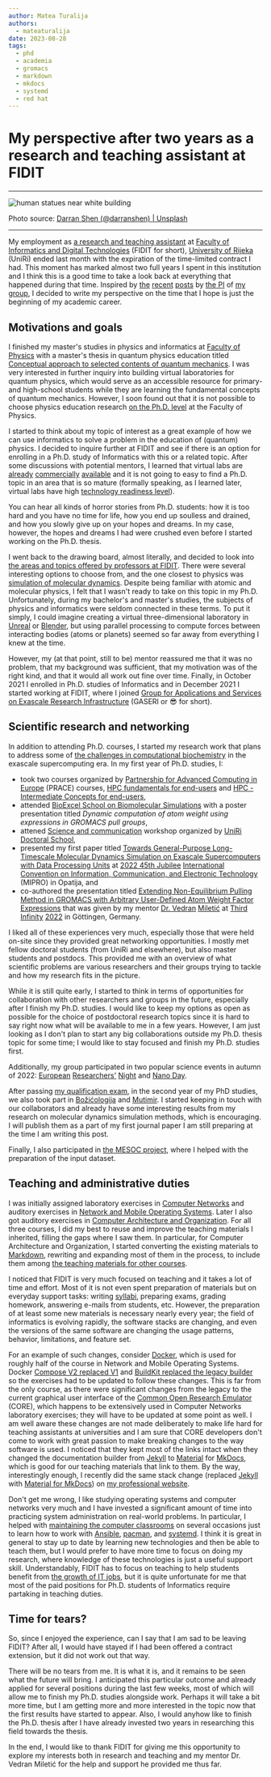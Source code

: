 ```yaml
---
author: Matea Turalija
authors:
  - mateaturalija
date: 2023-08-28
tags:
  - phd
  - academia
  - gromacs
  - markdown
  - mkdocs
  - systemd
  - red hat
---
```


# My perspective after two years as a research and teaching assistant at FIDIT

---

![human statues near white building](https://unsplash.com/photos/5mVcKZlQbGw/download?w=1920)

Photo source: [Darran Shen (@darranshen) | Unsplash](https://unsplash.com/photos/human-statues-near-white-building-5mVcKZlQbGw)

---

My employment as [a research and teaching assistant](../../people/index.md#staff) at [Faculty of Informatics and Digital Technologies](https://www.inf.uniri.hr/) (FIDIT for short), [University of Rijeka](https://uniri.hr/) (UniRi) ended last month with the expiration of the time-limited contract I had. This moment has marked almost two full years I spent in this institution and I think this is a good time to take a look back at everything that happened during that time. Inspired by [the](2023-06-23-what-hardware-software-and-cloud-services-do-we-use.md) [recent](2023-06-10-should-i-do-a-phd.md) [posts](2023-07-28-alumni-meeting-2023-at-hits-and-the-reminiscence-of-the-postdoc-years.md) by [the PI](../../people/principal-investigator.md) of [my group](../../index.md), I decided to write my perspective on the time that I hope is just the beginning of my academic career.

<!-- more -->

## Motivations and goals

I finished my master's studies in physics and informatics at [Faculty of Physics](https://www.phy.uniri.hr/) with a master's thesis in quantum physics education titled [Conceptual approach to selected contents of quantum mechanics](https://zir.nsk.hr/islandora/object/phyri:181). I was very interested in further inquiry into building virtual laboratories for quantum physics, which would serve as an accessible resource for primary- and high-school students while they are learning the fundamental concepts of quantum mechanics. However, I soon found out that it is not possible to choose physics education research [on the Ph.D. level](https://www.phy.uniri.hr/hr/doktorski-studij.html) at the Faculty of Physics.

I started to think about my topic of interest as a great example of how we can use informatics to solve a problem in the education of (quantum) physics. I decided to inquire further at FIDIT and see if there is an option for enrolling in a Ph.D. study of Informatics with this or a related topic. After some discussions with potential mentors, I learned that virtual labs are [already](https://praxilabs.com/en/virtual-labs) [commercially](https://www.labster.com/simulations) [available](https://chemcollective.org/vlabs) and it is not going to easy to find a Ph.D. topic in an area that is so mature (formally speaking, as I learned later, virtual labs have high [technology readiness level](https://en.wikipedia.org/wiki/Technology_readiness_level)).

You can hear all kinds of horror stories from Ph.D. students: how it is too hard and you have no time for life, how you end up soulless and drained, and how you slowly give up on your hopes and dreams. In my case, however, the hopes and dreams I had were crushed even before I started working on the Ph.D. thesis.

I went back to the drawing board, almost literally, and decided to look into [the areas and topics offered by professors at FIDIT](https://www.inf.uniri.hr/studiji/doktorski-studij). There were several interesting options to choose from, and the one closest to physics was [simulation of molecular dynamics](../../../hr/znanstveni-program-mentora.md). Despite being familiar with atomic and molecular physics, I felt that I wasn't ready to take on this topic in my Ph.D. Unfortunately, during my bachelor's and master's studies, the subjects of physics and informatics were seldom connected in these terms. To put it simply, I could imagine creating a virtual three-dimensional laboratory in [Unreal](https://www.unrealengine.com/) or [Blender](https://upbge.org/), but using parallel processing to compute forces between interacting bodies (atoms or planets) seemed so far away from everything I knew at the time.

However, my (at that point, still to be) mentor reassured me that it was no problem, that my background was sufficient, that my motivation was of the right kind, and that it would all work out fine over time. Finally, in October 2021 I enrolled in Ph.D. studies of Informatics and in December 2021 I started working at FIDIT, where I joined [Group for Applications and Services on Exascale Research Infrastructure](../../index.md) (GASERI or 😎 for short).

## Scientific research and networking

In addition to attending Ph.D. courses, I started my research work that plans to address some of [the challenges in computational biochemistry](../../talks/2022-01-26-the-challenges-of-the-upcoming-exascale-supercomputing-era-in-computational-biochemistry.md) in the exascale supercomputing era. In my first year of Ph.D. studies, I:

- took two courses organized by [Partnership for Advanced Computing in Europe](https://prace-ri.eu/) (PRACE) courses, [HPC fundamentals for end-users](https://events.prace-ri.eu/event/1347/) and [HPC - Intermediate Concepts for end-users](https://events.prace-ri.eu/event/1383/),
- attended [BioExcel School on Biomolecular Simulations](https://bioexcel.eu/events/bioexcel-school-on-biomolecular-simulations/) with a poster presentation titled *Dynamic computation of atom weight using expressions in GROMACS pull groups*,
- attened [Science and communication](https://uniri.hr/vijesti/odrzana-radionica-znanost-i-komunikacija/) workshop organized by [UniRi Doctoral School](https://doktorska.uniri.hr/doktorska-skola/),
- presented my first paper titled [Towards General-Purpose Long-Timescale Molecular Dynamics Simulation on Exascale Supercomputers with Data Processing Units](https://ieeexplore.ieee.org/document/9803537) at [2022 45th Jubilee](https://ieeexplore.ieee.org/xpl/conhome/9803295/proceeding) [International Convention on Information, Communication, and Electronic Technology](http://www.mipro.hr/) (MIPRO) in Opatija, and
- co-authored the presentation titled [Extending Non-Equilibrium Pulling Method in GROMACS with Arbitrary User-Defined Atom Weight Factor Expressions](../../talks/2022-09-23-extending-non-equilibrium-pulling-method-in-gromacs-with-arbitrary-user-defined-atom-weight-factor-expressions.md) that was given by my mentor [Dr. Vedran](https://vedran.miletic.net/) [Miletić](https://www.miletic.net/) at [Third Infinity](https://thirdinfinity.mpg.de/) [2022](https://thirdinfinity.mpg.de/2022/) in Göttingen, Germany.

I liked all of these experiences very much, especially those that were held on-site since they provided great networking opportunities. I mostly met fellow doctoral students (from UniRi and elsewhere), but also master students and postdocs. This provided me with an overview of what scientific problems are various researchers and their groups trying to tackle and how my research fits in the picture.

While it is still quite early, I started to think in terms of opportunities for collaboration with other researchers and groups in the future, especially after I finish my Ph.D. studies. I would like to keep my options as open as possible for the choice of postdoctoral research topics since it is hard to say right now what will be available to me in a few years. However, I am just looking as I don't plan to start any big collaborations outside my Ph.D. thesis topic for some time; I would like to stay focused and finish my Ph.D. studies first.

Additionally, my group participated in two popular science events in autumn of 2022: [European](https://uniri.hr/vijesti/program-noci-istrazivaca-2022/) [Researchers'](https://uniri.hr/vijesti/1-200-ljudi-posjetilo-noc-istrazivaca/) [Night](https://uniri.hr/vijesti/znanost-i-istrazivanje-su-zabavni-europska-noc-istrazivaca-okupila-preko-7-000-posjetitelja/) and [Nano Day](https://uniri.hr/vijesti/odrzan-uniri-nano-dan/).

After passing [my qualification exam](https://www.inf.uniri.hr/studiji/poslijediplomski-studij/obavijesti-doktorskog-studija/1166-kvalifikacijski-doktorski-ispit-kandidatkinje-matee-turalije), in the second year of my PhD studies, we also took part in [Božićologija](https://uniri.hr/vijesti/bozicologija-noci-istrazivaca-u-ctk-rijeka/) and [Mutimir](https://udruga-penkala.hr/mutimir/). I started keeping in touch with our collaborators and already have some interesting results from my research on molecular dynamics simulation methods, which is encouraging. I will publish them as a part of my first journal paper I am still preparing at the time I am writing this post.

Finally, I also participated in [the MESOC project](https://www.mesoc-project.eu/), where I helped with the preparation of the input dataset.

## Teaching and administrative duties

I was initially assigned laboratory exercises in [Computer Networks](../../../hr/nastava/kolegiji/RM.md) and auditory exercises in [Network and Mobile Operating Systems](../../../hr/nastava/kolegiji/MMOS.md). Later I also got auditory exercises in [Computer Architecture and Organization](../../../hr/nastava/kolegiji/AOR.md). For all three courses, I did my best to reuse and improve the teaching materials I inherited, filling the gaps where I saw them. In particular, for Computer Architecture and Organization, I started converting the existing materials to [Markdown](https://daringfireball.net/projects/markdown/), rewriting and expanding most of them in the process, to include them among [the teaching materials for other courses](../../../hr/nastava/index.md).

I noticed that FIDIT is very much focused on teaching and it takes a lot of time and effort. Most of it is not even spent preparation of materials but on everyday support tasks: writing [syllabi](../../../hr/nastava/izvedbeni/2022-2023/AOR.md), preparing exams, grading homework, answering e-mails from students, etc. However, the preparation of at least some new materials is necessary nearly every year; the field of informatics is evolving rapidly, the software stacks are changing, and even the versions of the same software are changing the usage patterns, behavior, limitations, and feature set.

For an example of such changes, consider [Docker](https://www.docker.com/), which is used for roughly half of the course in Network and Mobile Operating Systems. Docker [Compose V2 replaced V1](https://docs.docker.com/compose/migrate/) and [BuildKit replaced the legacy builder](https://docs.docker.com/build/buildkit/) so the exercises had to be updated to follow these changes. This is far from the only course, as there were significant changes from the legacy to the current graphical user interface of the [Common Open Research Emulator](https://coreemu.github.io/core/) (CORE), which happens to be extensively used in Computer Networks laboratory exercises; they will have to be updated at some point as well. I am well aware these changes are not made deliberately to make life hard for teaching assistants at universities and I am sure that CORE developers don't come to work with great passion to make breaking changes to the way software is used. I noticed that they kept most of the links intact when they changed the documentation builder from [Jekyll](https://jekyllrb.com/) to [Material](https://squidfunk.github.io/mkdocs-material/) for [MkDocs](https://www.mkdocs.org/), which is good for our teaching materials that link to them. By the way, interestingly enough, I recently did the same stack change (replaced [Jekyll](2021-08-16-markdown-vs-restructuredtext-for-teaching-materials.md#markdown-as-the-obvious-choice-elsewhere) with [Material for MkDocs](2022-11-01-publishing-material-for-mkdocs-website-to-github-pages-using-custom-actions-workflow.md)) on [my professional website](https://mateaturalija.github.io/).

Don't get me wrong, I like studying operating systems and computer networks very much and I have invested a significant amount of time into practicing system administration on real-world problems. In particular, I helped with [maintaining the computer classrooms](../../../hr/nastava/racunalni-praktikumi.md) on several occasions just to learn how to work with [Ansible](https://www.ansible.com/), [pacman](https://archlinux.org/pacman/), and [systemd](https://systemd.io/). I think it is great in general to stay up to date by learning new technologies and then be able to teach them, but I would prefer to have more time to focus on doing my research, where knowledge of these technologies is just a useful support skill. Understandably, FIDIT has to focus on teaching to help students benefit from [the growth of IT jobs](https://www.statista.com/topics/5275/employment-in-the-it-industry/), but it is quite unfortunate for me that most of the paid positions for Ph.D. students of Informatics require partaking in teaching duties.

## Time for tears?

So, since I enjoyed the experience, can I say that I am sad to be leaving FIDIT? After all, I would have stayed if I had been offered a contract extension, but it did not work out that way.

There will be no tears from me. It is what it is, and it remains to be seen what the future will bring. I anticipated this particular outcome and already applied for several positions during the last few weeks, most of which will allow me to finish my Ph.D. studies alongside work. Perhaps it will take a bit more time, but I am getting more and more interested in the topic now that the first results have started to appear. Also, I would anyhow like to finish the Ph.D. thesis after I have already invested two years in researching this field towards the thesis.

In the end, I would like to thank FIDIT for giving me this opportunity to explore my interests both in research and teaching and my mentor Dr. Vedran Miletić for the help and support he provided me thus far.
